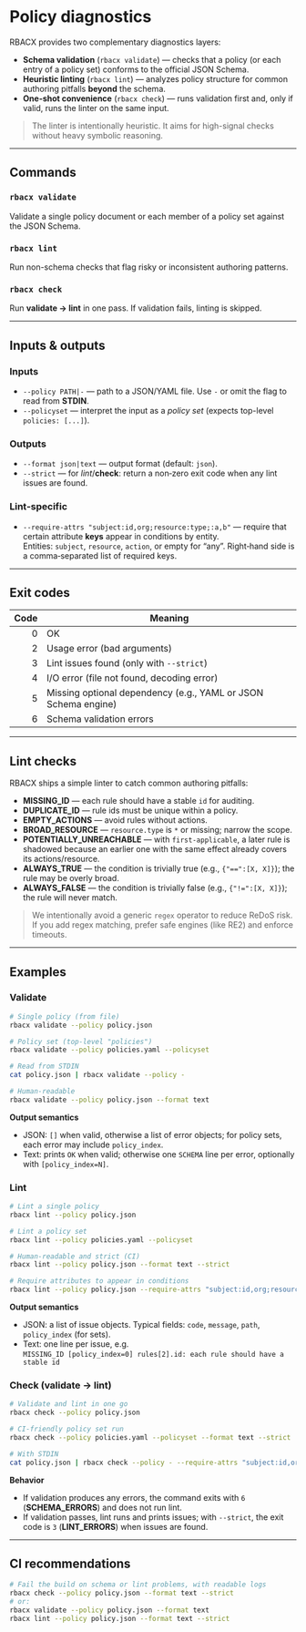 # Policy diagnostics

RBACX provides two complementary diagnostics layers:

- **Schema validation** (`rbacx validate`) — checks that a policy (or each entry of a policy set) conforms to the official JSON Schema.
- **Heuristic linting** (`rbacx lint`) — analyzes policy structure for common authoring pitfalls **beyond** the schema.
- **One-shot convenience** (`rbacx check`) — runs validation first and, only if valid, runs the linter on the same input.

> The linter is intentionally heuristic. It aims for high-signal checks without heavy symbolic reasoning.

---

## Commands

### `rbacx validate`
Validate a single policy document or each member of a policy set against the JSON Schema.

### `rbacx lint`
Run non-schema checks that flag risky or inconsistent authoring patterns.

### `rbacx check`
Run **validate → lint** in one pass. If validation fails, linting is skipped.

---

## Inputs & outputs

### Inputs
- `--policy PATH|-` — path to a JSON/YAML file. Use `-` or omit the flag to read from **STDIN**.
- `--policyset` — interpret the input as a *policy set* (expects top-level `policies: [...]`).

### Outputs
- `--format json|text` — output format (default: `json`).
- `--strict` — for *lint*/**check**: return a non‑zero exit code when any lint issues are found.

### Lint‑specific
- `--require-attrs "subject:id,org;resource:type;:a,b"` — require that certain attribute **keys** appear in conditions by entity.  
  Entities: `subject`, `resource`, `action`, or empty for “any”. Right‑hand side is a comma‑separated list of required keys.

---

## Exit codes

| Code | Meaning |
|---:|---|
| 0 | OK |
| 2 | Usage error (bad arguments) |
| 3 | Lint issues found (only with `--strict`) |
| 4 | I/O error (file not found, decoding error) |
| 5 | Missing optional dependency (e.g., YAML or JSON Schema engine) |
| 6 | Schema validation errors |

---

## Lint checks

RBACX ships a simple linter to catch common authoring pitfalls:

- **MISSING_ID** — each rule should have a stable `id` for auditing.
- **DUPLICATE_ID** — rule ids must be unique within a policy.
- **EMPTY_ACTIONS** — avoid rules without actions.
- **BROAD_RESOURCE** — `resource.type` is `*` or missing; narrow the scope.
- **POTENTIALLY_UNREACHABLE** — with `first-applicable`, a later rule is shadowed because an earlier one with the same effect already covers its actions/resource.
- **ALWAYS_TRUE** — the condition is trivially true (e.g., `{"==":[X, X]}`); the rule may be overly broad.
- **ALWAYS_FALSE** — the condition is trivially false (e.g., `{"!=":[X, X]}`); the rule will never match.

> We intentionally avoid a generic `regex` operator to reduce ReDoS risk. If you add regex matching, prefer safe engines (like RE2) and enforce timeouts.

---

## Examples

### Validate
```bash
# Single policy (from file)
rbacx validate --policy policy.json

# Policy set (top-level "policies")
rbacx validate --policy policies.yaml --policyset

# Read from STDIN
cat policy.json | rbacx validate --policy -

# Human-readable
rbacx validate --policy policy.json --format text
```

**Output semantics**
- JSON: `[]` when valid, otherwise a list of error objects; for policy sets, each error may include `policy_index`.
- Text: prints `OK` when valid; otherwise one `SCHEMA` line per error, optionally with `[policy_index=N]`.

### Lint
```bash
# Lint a single policy
rbacx lint --policy policy.json

# Lint a policy set
rbacx lint --policy policies.yaml --policyset

# Human‑readable and strict (CI)
rbacx lint --policy policy.json --format text --strict

# Require attributes to appear in conditions
rbacx lint --policy policy.json --require-attrs "subject:id,org;resource:type"
```

**Output semantics**
- JSON: a list of issue objects. Typical fields: `code`, `message`, `path`, `policy_index` (for sets).
- Text: one line per issue, e.g.  
  `MISSING_ID [policy_index=0] rules[2].id: each rule should have a stable id`

### Check (validate → lint)
```bash
# Validate and lint in one go
rbacx check --policy policy.json

# CI‑friendly policy set run
rbacx check --policy policies.yaml --policyset --format text --strict

# With STDIN
cat policy.json | rbacx check --policy - --require-attrs "subject:id,org"
```

**Behavior**
- If validation produces any errors, the command exits with `6` (**SCHEMA_ERRORS**) and does not run lint.
- If validation passes, lint runs and prints issues; with `--strict`, the exit code is `3` (**LINT_ERRORS**) when issues are found.

---

## CI recommendations

```bash
# Fail the build on schema or lint problems, with readable logs
rbacx check --policy policy.json --format text --strict
# or:
rbacx validate --policy policy.json --format text
rbacx lint --policy policy.json --format text --strict
```